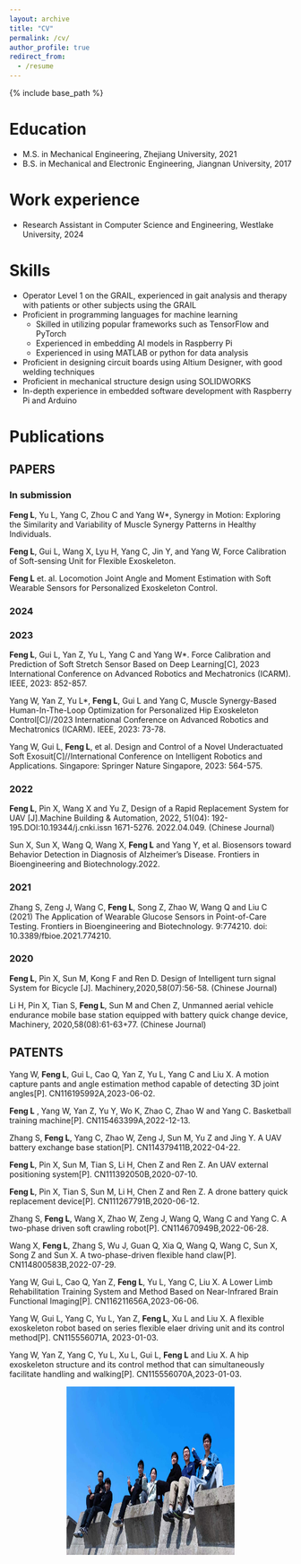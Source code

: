 ```yaml
---
layout: archive
title: "CV"
permalink: /cv/
author_profile: true
redirect_from:
  - /resume
---
```


{% include base_path %}

Education
======
* M.S. in Mechanical Engineering, Zhejiang University, 2021
* B.S. in Mechanical and Electronic Engineering, Jiangnan University, 2017

Work experience
======
* Research Assistant in Computer Science and Engineering, Westlake University, 2024
  
Skills
======
* Operator Level 1 on the GRAIL, experienced in gait analysis and therapy with patients or other subjects using the GRAIL
* Proficient in programming languages for machine learning
  * Skilled in utilizing popular frameworks such as TensorFlow and PyTorch
  * Experienced in embedding AI models in Raspberry Pi
  * Experienced in using MATLAB or python for data analysis
* Proficient in designing circuit boards using Altium Designer, with good welding techniques
* Proficient in mechanical structure design using SOLIDWORKS
* In-depth experience in embedded software development with Raspberry Pi and Arduino

Publications
======
## PAPERS
### In submission
**Feng L**, Yu L, Yang C, Zhou C and Yang W*, Synergy in Motion: Exploring the Similarity and Variability of Muscle Synergy Patterns in Healthy Individuals.

**Feng L**, Gui L, Wang X, Lyu H, Yang C, Jin Y, and Yang W, Force Calibration of Soft-sensing Unit for Flexible Exoskeleton.

**Feng L** et. al. Locomotion Joint Angle and Moment Estimation with Soft Wearable Sensors for Personalized Exoskeleton Control.
### 2024

### 2023 
**Feng L**, Gui L, Yan Z, Yu L, Yang C and Yang W*. Force Calibration and Prediction of Soft Stretch Sensor Based on Deep Learning[C], 2023 International Conference on Advanced Robotics and Mechatronics (ICARM). IEEE, 2023: 852-857. 

Yang W, Yan Z, Yu L*, **Feng L**, Gui L and Yang C, Muscle Synergy-Based Human-In-The-Loop Optimization for Personalized Hip Exoskeleton Control[C]//2023
International Conference on Advanced Robotics and Mechatronics (ICARM). IEEE, 2023: 73-78. 

Yang W, Gui L, **Feng L**, et al. Design and Control of a Novel Underactuated Soft Exosuit[C]//International Conference on Intelligent Robotics and Applications. Singapore: Springer Nature Singapore, 2023: 564-575. 

### 2022
**Feng L**, Pin X, Wang X and Yu Z, Design of a Rapid Replacement System for UAV [J].Machine Building & Automation, 2022, 51(04): 192-195.DOI:10.19344/j.cnki.issn
1671-5276. 2022.04.049. (Chinese Journal)

Sun X, Sun X, Wang Q, Wang X, **Feng L** and Yang Y, et al. Biosensors toward Behavior Detection in Diagnosis of Alzheimer’s Disease. Frontiers in
Bioengineering and Biotechnology.2022. 

### 2021
Zhang S, Zeng J, Wang C, **Feng L**, Song Z, Zhao W, Wang Q and Liu C (2021) The Application of Wearable Glucose Sensors in Point-of-Care Testing. Frontiers in
Bioengineering and Biotechnology. 9:774210. doi: 10.3389/fbioe.2021.774210. 

### 2020
**Feng L**, Pin X, Sun M, Kong F and Ren D. Design of Intelligent turn signal System for Bicycle [J]. Machinery,2020,58(07):56-58. (Chinese Journal)

Li H, Pin X, Tian S, **Feng L**, Sun M and Chen Z, Unmanned aerial vehicle endurance mobile base station equipped with battery quick change device, Machinery, 2020,58(08):61-63+77. (Chinese Journal)

## PATENTS
Yang W, **Feng L**, Gui L, Cao Q, Yan Z, Yu L, Yang C and Liu X. A motion capture pants and angle estimation method capable of detecting 3D joint angles[P]. CN116195992A,2023-06-02. 

**Feng L** , Yang W, Yan Z, Yu Y, Wo K, Zhao C, Zhao W and Yang C. Basketball training machine[P]. CN115463399A,2022-12-13. 

Zhang S, **Feng L**, Yang C, Zhao W, Zeng J, Sun M, Yu Z and Jing Y. A UAV battery exchange base station[P]. CN114379411B,2022-04-22. 

**Feng L**, Pin X, Sun M, Tian S, Li H, Chen Z and Ren Z. An UAV external positioning system[P]. CN111392050B,2020-07-10. 

**Feng L**, Pin X, Tian S, Sun M, Li H, Chen Z and Ren Z. A drone battery quick replacement device[P]. CN111267791B,2020-06-12. 

Zhang S, **Feng L**, Wang X, Zhao W, Zeng J, Wang Q, Wang C and Yang C. A two-phase driven soft crawling robot[P]. CN114670949B,2022-06-28. 

Wang X, **Feng L**, Zhang S, Wu J, Guan Q, Xia Q, Wang Q, Wang C, Sun X, Song Z and Sun X. A two-phase-driven flexible hand claw[P]. CN114800583B,2022-07-29. 

Yang W, Gui L, Cao Q, Yan Z, **Feng L**, Yu L, Yang C, Liu X. A Lower Limb Rehabilitation Training System and Method Based on Near-Infrared Brain Functional
Imaging[P]. CN116211656A,2023-06-06. 

Yang W, Gui L, Yang C, Yu L, Yan Z, **Feng L**, Xu L and Liu X. A flexible exoskeleton robot based on series flexible elaer driving unit and its control method[P]. CN115556071A, 2023-01-03. 

Yang W, Yan Z, Yang C, Yu L, Xu L, Gui L, **Feng L** and Liu X. A hip exoskeleton structure and its control method that can simultaneously facilitate handling and
walking[P]. CN115556070A,2023-01-03.

<div style="display:flex;justify-content:center;">
   <img src="/images/WEI1.jpg" width="300" height="300" alt="Fig" style="margin:auto;">
</div>
